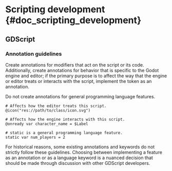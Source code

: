 # Scripting development {#doc_scripting_development}

## GDScript

### Annotation guidelines

Create annotations for modifiers that act on the script or its code.
Additionally, create annotations for behavior that is specific to the
Godot engine and editor; if the primary purpose is to affect the way
that the engine or editor treats or interacts with the script, implement
the token as an annotation.

Do not create annotations for general programming language features.

    # Affects how the editor treats this script.
    @icon("res://path/to/class/icon.svg")

    # Affects how the engine interacts with this script.
    @onready var character_name = $Label

    # static is a general programming language feature.
    static var num_players = 2

For historical reasons, some existing annotations and keywords do not
strictly follow these guidelines. Choosing between implementing a
feature as an annotation or as a language keyword is a nuanced decision
that should be made through discussion with other GDScript developers.
